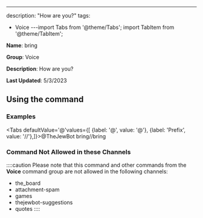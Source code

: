 ---
description: "How are you?"
tags:
  - Voice
---import Tabs from '@theme/Tabs';
import TabItem from '@theme/TabItem';

**Name**: bring

**Group**: Voice

**Description**: How are you?

**Last Updated**: 5/3/2023

## Using the command

### Examples
<Tabs defaultValue='@'values={[ {label: '@', value: '@'}, {label: 'Prefix', value: '//'},]}><TabItem value='@'>@TheJewBot bring</TabItem><TabItem value='//'>//bring</TabItem></Tabs>

### Command Not Allowed in these Channels
::::caution Please note that this command and other commands from the **Voice** command group are not allowed in the following channels:
- the_board
- attachment-spam
- games
- thejewbot-suggestions
- quotes
::::